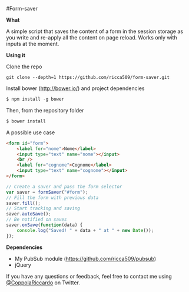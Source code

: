 #Form-saver

**What**

A simple script that saves the content of a form in the session storage as you write and re-apply all the content on page reload.
Works only with inputs at the moment.

**Using it**

Clone the repo
```
git clone --depth=1 https://github.com/ricca509/form-saver.git
```
Install bower (http://bower.io/) and project dependencies
```javascript
$ npm install -g bower
```
Then, from the repository folder
```javascript
$ bower install
```
A possible use case
```html
<form id="form">
    <label for="nome">Nome</label>
    <input type="text" name="nome"></input>
    <br />
    <label for="cognome">Cognome</label>
    <input type="text" name="cognome"></input>
</form>
```

```javascript
// Create a saver and pass the form selector
var saver = formSaver("#form");
// Fill the form with previous data
saver.fill();
// Start tracking and saving
saver.autoSave();
// Be notified on saves
saver.onSave(function(data) {
    console.log("Saved! " + data + " at " + new Date());
});
```

**Dependencies**
 * My PubSub module (https://github.com/ricca509/pubsub)
 * jQuery


If you have any questions or feedback, feel free to contact me using [@CoppolaRiccardo](https://twitter.com/CoppolaRiccardo) on Twitter.
